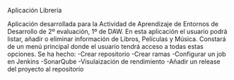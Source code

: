 Aplicación Librería

Aplicación desarrollada para la Actividad de Aprendizaje de Entornos de Desarrollo 
de 2º evaluación, 1º de DAW. En esta aplicación el usuario podrá listar, añadir o 
eliminar información de Libros, Películas y Música. Constará de un menú principal
donde el usuario tendrá acceso a todas estas opciones.
Se ha hecho:
-Crear repositorio
-Crear ramas
-Configurar un job en Jenkins
-SonarQube
-Visulaización de rendimiento
-Añadir un release del proyecto al repositorio
